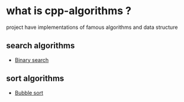 # what is cpp-algorithms ?
project have implementations of famous algorithms and data structure


## search algorithms
- [Binary search](https://en.wikipedia.org/wiki/Binary_search_algorithm)

## sort algorithms
- [Bubble sort](https://en.wikipedia.org/wiki/Bubble_sort)


